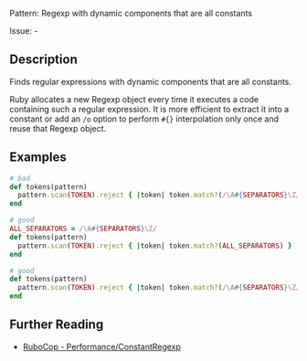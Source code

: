 Pattern: Regexp with dynamic components that are all constants

Issue: -

## Description

Finds regular expressions with dynamic components that are all constants.

Ruby allocates a new Regexp object every time it executes a code containing such a regular expression. It is more efficient to extract it into a constant or add an `/o` option to perform `#{}` interpolation only once and reuse that Regexp object.

## Examples

```ruby
# bad
def tokens(pattern)
  pattern.scan(TOKEN).reject { |token| token.match?(/\A#{SEPARATORS}\Z/) }
end

# good
ALL_SEPARATORS = /\A#{SEPARATORS}\Z/
def tokens(pattern)
  pattern.scan(TOKEN).reject { |token| token.match?(ALL_SEPARATORS) }
end

# good
def tokens(pattern)
  pattern.scan(TOKEN).reject { |token| token.match?(/\A#{SEPARATORS}\Z/o) }
end
```

## Further Reading

* [RuboCop - Performance/ConstantRegexp](https://docs.rubocop.org/rubocop-performance/cops_performance.html#performanceconstantregexp)